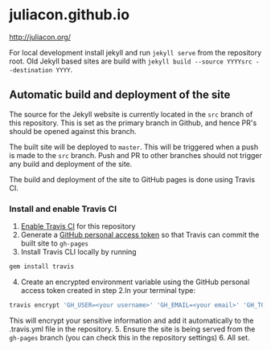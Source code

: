 juliacon.github.io
==================

http://juliacon.org/

For local development install jekyll and run `jekyll serve` from the repository root. Old Jekyll based sites are build with `jekyll build --source YYYYsrc --destination YYYY`.

## Automatic build and deployment of the site
The source for the Jekyll website is currently located in the `src` branch of this repository. This is set as the primary branch in Github, and hence PR's should be opened against this branch. 

The built site will be deployed to `master`. This will be triggered when a push is made to the `src` branch. Push and PR to other branches should not trigger any build and deployment of the site.

The build and deployment of the site to GitHub pages is done using Travis CI.

### Install and enable Travis CI

1. [Enable Travis CI](https://docs.travis-ci.com/user/getting-started/#To-get-started-with-Travis-CI) for this repository
2. Generate a [GitHub personal access token](https://help.github.com/articles/creating-a-personal-access-token-for-the-command-line/) so that Travis can commit the built site to `gh-pages`
3. Install Travis CLI locally by running
```bash
gem install travis
```
4. Create an encrypted environment variable using the GitHub personal access token created in step 2.In your terminal type:
```bash
travis encrypt 'GH_USER=<your username>' 'GH_EMAIL=<your email>' 'GH_TOKEN=<your token>' --add
```
This will encrypt your sensitive information and add it automatically to the .travis.yml file in the repository.
5. Ensure the site is being served from the `gh-pages` branch (you can check this in the repository settings)
6. All set. 

